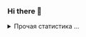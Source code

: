 ### Hi there 👋

<details>
  <summary>Прочая статистика ...</summary><br/>

<!--START_SECTION:waka-->
![Code Time](http://img.shields.io/badge/Code%20Time-53%20hrs%2034%20mins-blue)

![Profile Views](http://img.shields.io/badge/Profile%20Views-0-blue)

**🐱 My GitHub Data** 

> 📦 11.6 kB Used in GitHub's Storage 
 > 
> 🏆 44 Contributions in the Year 2025
 > 
> 💼 Opted to Hire
 > 
> 📜 14 Public Repositories 
 > 
> 🔑 4 Private Repositories 
 > 
**I'm a Night 🦉** 

```text
🌞 Morning                3 commits           █░░░░░░░░░░░░░░░░░░░░░░░░   02.75 % 
🌆 Daytime                28 commits          ██████░░░░░░░░░░░░░░░░░░░   25.69 % 
🌃 Evening                55 commits          █████████████░░░░░░░░░░░░   50.46 % 
🌙 Night                  23 commits          █████░░░░░░░░░░░░░░░░░░░░   21.10 % 
```
📅 **I'm Most Productive on Thursday** 

```text
Monday                   13 commits          ███░░░░░░░░░░░░░░░░░░░░░░   11.93 % 
Tuesday                  2 commits           ░░░░░░░░░░░░░░░░░░░░░░░░░   01.83 % 
Wednesday                13 commits          ███░░░░░░░░░░░░░░░░░░░░░░   11.93 % 
Thursday                 33 commits          ████████░░░░░░░░░░░░░░░░░   30.28 % 
Friday                   6 commits           █░░░░░░░░░░░░░░░░░░░░░░░░   05.50 % 
Saturday                 31 commits          ███████░░░░░░░░░░░░░░░░░░   28.44 % 
Sunday                   11 commits          ███░░░░░░░░░░░░░░░░░░░░░░   10.09 % 
```


📊 **This Week I Spent My Time On** 

```text
🕑︎ Time Zone: Europe/Moscow

💬 Programming Languages: 
Lua                      6 hrs 14 mins       █████████████████████░░░░   83.23 % 
JSON                     33 mins             ██░░░░░░░░░░░░░░░░░░░░░░░   07.49 % 
Other                    24 mins             █░░░░░░░░░░░░░░░░░░░░░░░░   05.41 % 
Markdown                 13 mins             █░░░░░░░░░░░░░░░░░░░░░░░░   02.91 % 
Caddyfile                2 mins              ░░░░░░░░░░░░░░░░░░░░░░░░░   00.64 % 

🔥 Editors: 
VS Code                  7 hrs 29 mins       █████████████████████████   100.00 % 

💻 Operating System: 
Windows                  7 hrs 29 mins       █████████████████████████   100.00 % 
```

**I Mostly Code in Kotlin** 

```text
JavaScript               3 repos             ████░░░░░░░░░░░░░░░░░░░░░   15.00 % 
Lua                      1 repo              █░░░░░░░░░░░░░░░░░░░░░░░░   05.00 % 
Vue                      1 repo              █░░░░░░░░░░░░░░░░░░░░░░░░   05.00 % 
CSS                      1 repo              █░░░░░░░░░░░░░░░░░░░░░░░░   05.00 % 
TypeScript               1 repo              █░░░░░░░░░░░░░░░░░░░░░░░░   05.00 % 
```




 Last Updated on 20/07/2025 01:01:39 UTC
<!--END_SECTION:waka-->
</details>
